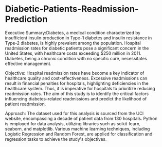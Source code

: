 # Diabetic-Patients-Readmission-Prediction

Executive Summary:Diabetes, a medical condition characterized by insufficient insulin production in Type-1 diabetes and insulin resistance in Type-2 diabetes, is highly prevalent among the population. Hospital readmission rates for diabetic patients pose a significant concern in the United States, with healthcare costs exceeding $250 million in 2011. Diabetes, being a chronic condition with no specific cure, necessitates effective management.

Objective: Hospital readmission rates have become a key indicator of healthcare quality and cost-effectiveness. Excessive readmissions can result in financial penalties for hospitals, highlighting deficiencies in the healthcare system. Thus, it is imperative for hospitals to prioritize reducing readmission rates. The aim of this study is to identify the critical factors influencing diabetes-related readmissions and predict the likelihood of patient readmission.

Approach: The dataset used for this analysis is sourced from the UCI website, encompassing a decade of patient data from 130 hospitals. Python is employed for data analysis, utilizing libraries such as scikit-learn, seaborn, and matplotlib. Various machine learning techniques, including Logistic Regression and Random Forest, are applied for classification and regression tasks to achieve the study's objectives.
